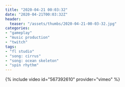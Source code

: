 ```yaml
---
title: "2020-04-21 00:03:32"
date: "2020-04-21T00:03:32Z"
header:
  teaser: "/assets/thumbs/2020-04-21-00-03-32.jpg"
categories:
- "gameplay"
- "music production"
- "twitch"
tags:
- "fl studio"
- "song: cirrus"
- "song: ocean skeleton"
- "spin rhythm"
---
```

{% include video id="567392610" provider="vimeo" %}

